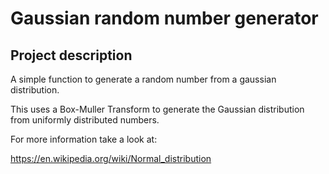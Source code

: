 # Gaussian random number generator

## Project description

A simple function to generate a random number from a gaussian distribution.

This uses a Box-Muller Transform to generate the Gaussian distribution from
uniformly distributed numbers.

For more information take a look at:

https://en.wikipedia.org/wiki/Normal_distribution
